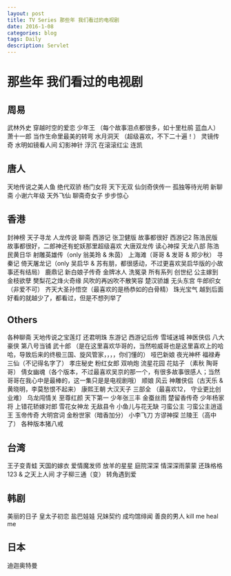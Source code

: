 ```yaml
---
layout: post
title: TV Series 那些年 我们看过的电视剧
date: 2016-1-08
categories: blog
tags: Daily
description: Servlet
---
```


# 那些年 我们看过的电视剧

## 周易
武林外史
穿越时空的爱恋
少年王 （每个故事泪点都很多，如十里杜鹃 蓝血人）
萧十一郎 当作生命里最美的转弯
水月洞天 （超级喜欢，不下二十遍！）
灵镜传奇 水明如镜看人间
幻影神针 浮沉 在滚滚红尘 连凯

## 唐人
天地传说之美人鱼
绝代双骄
杨门女将
天下无双
仙剑奇侠传一 孤独等待光明
新聊斋 小谢六年级
天外飞仙 
聊斋奇女子
步步惊心

## 香港
封神榜
天子寻龙
人龙传说
聊斋
西游记 张卫健版 故事都很好
西游记2 陈浩民版 故事都很好，二郎神还有蛇妖那里超级喜欢
大唐双龙传
读心神探
天龙八部 陈浩民黄日华
射雕英雄传（only 翁美玲 & 朱茵）
上海滩（哥哥 & 发哥 & 郑少秋）
寻秦记
倚天屠龙记（only 吴启华 & 苏有朋，都很感动，不过更喜欢吴启华版的小故事还有结局）
鹿鼎记
新白娘子传奇
金牌冰人
洗冤录 所有系列
创世纪
公主嫁到
金枝欲孽
樊梨花之烽火奇缘 风吹的再凶吹不散笑容
楚汉骄雄
无头东宫
牛郎织女（非爱不可）
齐天大圣孙悟空（最喜欢的是杨恭如的白骨精）
珠光宝气
越到后面好看的就越少了，都看过，但是不想列举了


## Others
各种聊斋
天地传说之宝莲灯
还君明珠
东游记
西游记后传
雪域迷城
神医侠侣
八大豪侠
第八号当铺
武十郎 （是在这里喜欢华哥的，当然啦威哥也是这里喜欢上的哈哈，导致后来的终极三国、旋风管家，，，，你们懂的）
哑巴新娘
夜光神杯
福禄寿三仙（不记得名字了）
孝庄秘史
粉红女郎
双响炮
流星花园
花姑子 （素秋 陶哥哥）
倩女幽魂（各个版本，不过最喜欢吴京的那一个，有很多故事很感人；当然哥哥在我心中是最棒的，这一集只是是电视剧哦）
顺娘
风云
神雕侠侣（古天乐 & 黄晓明，李莫愁恨不起来）
康熙王朝
大汉天子 三部全 （最喜欢12， 守业更比创业难）
乌龙闯情关
至尊红颜
天下第一
少年张三丰
金蚕丝雨
楚留香传奇
少年杨家将
上错花轿嫁对郎
雪花女神龙
无敌县令
小鱼儿与花无缺
刁蛮公主
刁蛮公主逍遥王
玉帝传奇
大明宫词
金粉世家（暗香加分）
小李飞刀
方谬神探
兰陵王（高中了）
各种版本猪八戒

## 台湾
王子变青蛙
天国的嫁衣
爱情魔发师
放羊的星星
庭院深深
情深深雨蒙蒙
还珠格格123 & 之天上人间
才子柳三通（变）
转角遇到爱

## 韩剧
美丽的日子
皇太子初恋
盐巴娃娃
兄妹契约
成均馆绯闻
善良的男人
kill me heal me

## 日本
 迪迦奥特曼